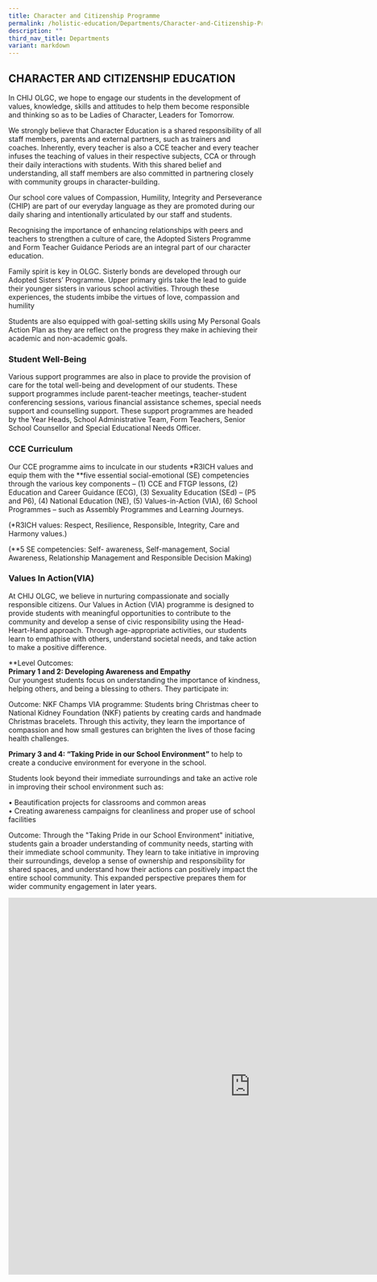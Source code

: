 ```yaml
---
title: Character and Citizenship Programme
permalink: /holistic-education/Departments/Character-and-Citizenship-Programme/
description: ""
third_nav_title: Departments
variant: markdown
---
```

## CHARACTER AND CITIZENSHIP EDUCATION

In CHIJ OLGC, we hope to engage our students in the development of values, knowledge, skills and attitudes to help them become responsible and thinking so as to be Ladies of Character, Leaders for Tomorrow.&nbsp;  
  
We strongly believe that Character Education is a shared responsibility of all staff members, parents and external partners, such as trainers and coaches. Inherently, every teacher is also a CCE teacher and every teacher infuses the teaching of values in their respective subjects, CCA or through their daily interactions with students. With this shared belief and understanding, all staff members are also committed in partnering closely with community groups in character-building.&nbsp;  
  
Our school core values of Compassion, Humility, Integrity and Perseverance (CHIP) are part of our everyday language as they are promoted during our daily sharing and intentionally articulated by our staff and students.   
  
Recognising the importance of enhancing relationships with peers and teachers to strengthen a culture of care, the Adopted Sisters Programme and Form Teacher Guidance Periods are an integral part of our character education.  
  
Family spirit is key in OLGC. Sisterly bonds are developed through our Adopted Sisters’ Programme. Upper primary girls take the lead to guide their younger sisters in various school activities. Through these experiences, the students imbibe the virtues of love, compassion and humility  
  
Students are also equipped with goal-setting skills using My Personal Goals Action Plan as they are reflect on the progress they make in achieving their academic and non-academic goals.

### Student Well-Being

Various support programmes are also in place to provide the provision of care for the total well-being and development of our students. These support programmes include parent-teacher meetings, teacher-student conferencing sessions, various financial assistance schemes, special needs support and counselling support. These support programmes are headed by the Year Heads, School Administrative Team, Form Teachers, Senior School Counsellor and Special Educational Needs Officer.

### CCE Curriculum

Our CCE programme aims to inculcate in our students \*R3ICH values and equip them with the \*\*five essential social-emotional (SE) competencies through the various key components – (1) CCE and FTGP lessons, (2) Education and Career Guidance (ECG), (3) Sexuality Education (SEd) – (P5 and P6), (4) National Education (NE), (5) Values-in-Action (VIA), (6) School Programmes – such as Assembly Programmes and Learning Journeys.&nbsp;  
  

(\*R3ICH values: Respect, Resilience, Responsible, Integrity, Care and Harmony values.)

(\*\*5 SE competencies: Self- awareness, Self-management, Social Awareness, Relationship Management and Responsible Decision Making)

### Values In Action(VIA)

At CHIJ OLGC, we believe in nurturing compassionate and socially responsible citizens.
Our Values in Action (VIA) programme is designed to provide students with meaningful
opportunities to contribute to the community and develop a sense of civic responsibility
using the Head-Heart-Hand approach.
Through age-appropriate activities, our students learn to empathise with others, understand
societal needs, and take action to make a positive difference.

**Level Outcomes:<br>
**Primary 1 and 2: Developing Awareness and Empathy**<br>
Our youngest students focus on understanding the importance of kindness, helping others, and being a blessing to others. They participate in:<br>

Outcome: NKF Champs VIA programme: Students bring Christmas cheer to National Kidney
Foundation (NKF) patients by creating cards and handmade Christmas bracelets. Through
this activity, they learn the importance of compassion and how small gestures can brighten
the lives of those facing health challenges.

**Primary 3 and 4: “Taking Pride in our School Environment”** to help to create a conducive environment for everyone in the school. 

Students look beyond their immediate surroundings and take an active role in improving their school environment such as:

•	Beautification projects for classrooms and common areas<br>
•	Creating awareness campaigns for cleanliness and proper use of school facilities

Outcome: Through the "Taking Pride in our School Environment" initiative, students gain a broader understanding of community needs, starting with their immediate school community. They learn to take initiative in improving their surroundings, develop a sense of ownership and responsibility for shared spaces, and understand how their actions can positively impact the entire school community. This expanded perspective prepares them for wider community engagement in later years.

<iframe allowfullscreen="true" height="749" width="960" frameborder="0" src="https://docs.google.com/presentation/d/e/2PACX-1vSb1_m9AieghA5yAgr9Cv-XuEFO8A0j5Y1Qko75Def0ZZESTfXmihUQnP8CJFVe4xoBy4lwXpEbD4wK/embed?start=false&amp;loop=false&amp;delayms=3000"></iframe>